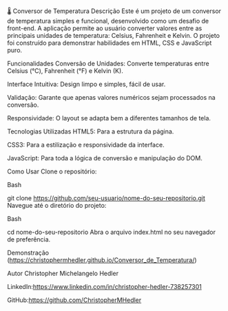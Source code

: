 🌡️ Conversor de Temperatura
Descrição
Este é um projeto de um conversor de temperatura simples e funcional, desenvolvido como um desafio de front-end. A aplicação permite ao usuário converter valores entre as principais unidades de temperatura: Celsius, Fahrenheit e Kelvin. O projeto foi construído para demonstrar habilidades em HTML, CSS e JavaScript puro.

Funcionalidades
Conversão de Unidades: Converte temperaturas entre Celsius (°C), Fahrenheit (°F) e Kelvin (K).

Interface Intuitiva: Design limpo e simples, fácil de usar.

Validação: Garante que apenas valores numéricos sejam processados na conversão.

Responsividade: O layout se adapta bem a diferentes tamanhos de tela.

Tecnologias Utilizadas
HTML5: Para a estrutura da página.

CSS3: Para a estilização e responsividade da interface.

JavaScript: Para toda a lógica de conversão e manipulação do DOM.

Como Usar
Clone o repositório:

Bash

git clone https://github.com/seu-usuario/nome-do-seu-repositorio.git
Navegue até o diretório do projeto:

Bash

cd nome-do-seu-repositorio
Abra o arquivo index.html no seu navegador de preferência.

Demonstração
(https://christophermhedler.github.io/Conversor_de_Temperatura/)

Autor
Christopher Michelangelo Hedler

LinkedIn:https://www.linkedin.com/in/christopher-hedler-738257301

GitHub:https://github.com/ChristopherMHedler
